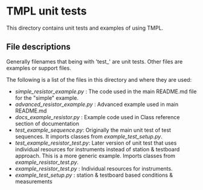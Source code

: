 # TMPL unit tests

This directory contains unit tests and examples of using TMPL.

## File descriptions

Generally filenames that being with 'test_' are unit tests. Other files are examples or support files.

The following is a list of the files in this directory and where they are used:

* _simple_resistor_example.py_ : The code used in the main README.md file for the "simple" example.
* _advanced_resistor_example.py_ : Advanced example used in main README.md
* _docs_example_resistor.py_ : Example code used in Class reference section of documentation
* _test_example_sequence.py_: Originally the main unit test of test sequences. It imports classes from *example_test_setup.py*.
* _test_example_resistor_test.py_: Later version of unit test that uses individual resources for instruments instead of station & testboard approach. This is a more generic example. Imports classes from *example_resistor_test.py*.
* _example_resistor_test.py_ : Individual resources for instruments.
* _example_test_setup.py_ : station & testboard based conditions & measurements